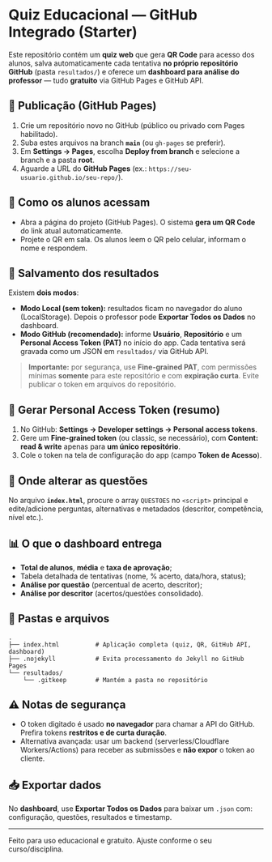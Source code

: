 
# Quiz Educacional — GitHub Integrado (Starter)

Este repositório contém um **quiz web** que gera **QR Code** para acesso dos alunos, salva automaticamente cada tentativa **no próprio repositório GitHub** (pasta `resultados/`) e oferece um **dashboard para análise do professor** — tudo **gratuito** via GitHub Pages e GitHub API.

## 🚀 Publicação (GitHub Pages)
1. Crie um repositório novo no GitHub (público ou privado com Pages habilitado).
2. Suba estes arquivos na branch **`main`** (ou `gh-pages` se preferir).
3. Em **Settings → Pages**, escolha **Deploy from branch** e selecione a branch e a pasta **root**.
4. Aguarde a URL do **GitHub Pages** (ex.: `https://seu-usuario.github.io/seu-repo/`).

## 🔗 Como os alunos acessam
- Abra a página do projeto (GitHub Pages). O sistema **gera um QR Code** do link atual automaticamente.
- Projete o QR em sala. Os alunos leem o QR pelo celular, informam o nome e respondem.

## 💾 Salvamento dos resultados
Existem **dois modos**:
- **Modo Local (sem token):** resultados ficam no navegador do aluno (LocalStorage). Depois o professor pode **Exportar Todos os Dados** no dashboard.
- **Modo GitHub (recomendado):** informe **Usuário**, **Repositório** e um **Personal Access Token (PAT)** no início do app. Cada tentativa será gravada como um JSON em `resultados/` via GitHub API.

> **Importante:** por segurança, use **Fine-grained PAT**, com permissões mínimas **somente** para este repositório e com **expiração curta**. Evite publicar o token em arquivos do repositório.

## 🔑 Gerar Personal Access Token (resumo)
1. No GitHub: **Settings → Developer settings → Personal access tokens**.
2. Gere um **Fine-grained token** (ou classic, se necessário), com **Content: read & write** apenas para **um único repositório**.
3. Cole o token na tela de configuração do app (campo **Token de Acesso**).

## 🧪 Onde alterar as questões
No arquivo **`index.html`**, procure o array `QUESTOES` no `<script>` principal e edite/adicione perguntas, alternativas e metadados (descritor, competência, nível etc.).

## 📊 O que o dashboard entrega
- **Total de alunos**, **média** e **taxa de aprovação**;
- Tabela detalhada de tentativas (nome, % acerto, data/hora, status);
- **Análise por questão** (percentual de acerto, descritor);
- **Análise por descritor** (acertos/questões consolidado).

## 🧰 Pastas e arquivos
```
.
├── index.html          # Aplicação completa (quiz, QR, GitHub API, dashboard)
├── .nojekyll           # Evita processamento do Jekyll no GitHub Pages
└── resultados/
    └── .gitkeep        # Mantém a pasta no repositório
```

## ⚠️ Notas de segurança
- O token digitado é usado **no navegador** para chamar a API do GitHub. Prefira tokens **restritos e de curta duração**.
- Alternativa avançada: usar um backend (serverless/Cloudflare Workers/Actions) para receber as submissões e **não expor** o token ao cliente.

## 📥 Exportar dados
No **dashboard**, use **Exportar Todos os Dados** para baixar um `.json` com: configuração, questões, resultados e timestamp.

---

Feito para uso educacional e gratuito. Ajuste conforme o seu curso/disciplina.

